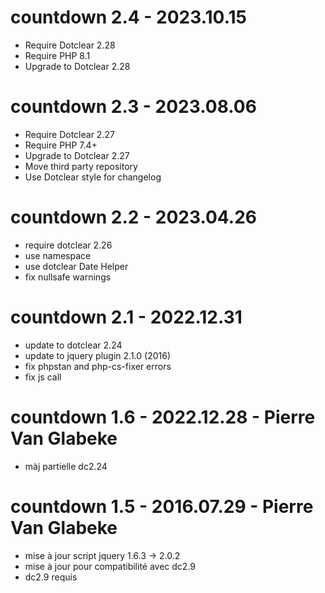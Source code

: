 countdown 2.4 - 2023.10.15
===========================================================
* Require Dotclear 2.28
* Require PHP 8.1
* Upgrade to Dotclear 2.28

countdown 2.3 - 2023.08.06
===========================================================
* Require Dotclear 2.27
* Require PHP 7.4+
* Upgrade to Dotclear 2.27
* Move third party repository
* Use Dotclear style for changelog

countdown 2.2 - 2023.04.26
===========================================================
* require dotclear 2.26
* use namespace
* use dotclear Date Helper
* fix nullsafe warnings

countdown 2.1 - 2022.12.31
===========================================================
* update to dotclear 2.24
* update to jquery plugin 2.1.0 (2016)
* fix phpstan and php-cs-fixer errors
* fix js call

countdown 1.6 - 2022.12.28 - Pierre Van Glabeke
===========================================================
* màj partielle dc2.24

countdown 1.5 - 2016.07.29 - Pierre Van Glabeke
===========================================================
* mise à jour script jquery 1.6.3 -> 2.0.2
* mise à jour pour compatibilité avec dc2.9
* dc2.9 requis
